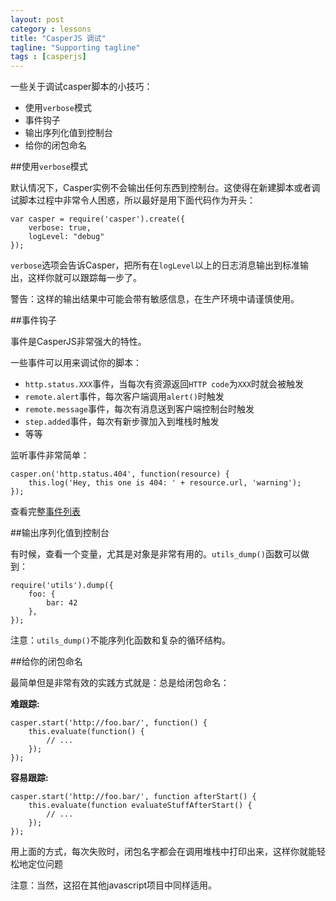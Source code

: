```yaml
---
layout: post
category : lessons
title: "CasperJS 调试"
tagline: "Supporting tagline"
tags : [casperjs]
---
```



一些关于调试casper脚本的小技巧：

- 使用`verbose`模式
- 事件钩子
- 输出序列化值到控制台
- 给你的闭包命名

##使用`verbose`模式

默认情况下，Casper实例不会输出任何东西到控制台。这使得在新建脚本或者调试脚本过程中非常令人困惑，所以最好是用下面代码作为开头：

    var casper = require('casper').create({
        verbose: true,
        logLevel: "debug"
    });


`verbose`选项会告诉Casper，把所有在`logLevel`以上的日志消息输出到标准输出，这样你就可以跟踪每一步了。

   
警告：这样的输出结果中可能会带有敏感信息，在生产环境中请谨慎使用。


##事件钩子

事件是CasperJS非常强大的特性。

一些事件可以用来调试你的脚本：

- `http.status.XXX`事件，当每次有资源返回`HTTP code`为`XXX`时就会被触发
- `remote.alert`事件，每次客户端调用`alert()`时触发
- `remote.message`事件，每次有消息送到客户端控制台时触发
- `step.added`事件，每次有新步骤加入到堆栈时触发
- 等等


监听事件非常简单：

    casper.on('http.status.404', function(resource) {
        this.log('Hey, this one is 404: ' + resource.url, 'warning');
    });


查看完整[事件列表](http://docs.casperjs.org/en/latest/events-filters.html#events-list)


##输出序列化值到控制台

有时候，查看一个变量，尤其是对象是非常有用的。`utils_dump()`函数可以做到：

    require('utils').dump({
        foo: {
            bar: 42
        },
    });

注意：`utils_dump()`不能序列化函数和复杂的循环结构。


##给你的闭包命名

最简单但是非常有效的实践方式就是：总是给闭包命名：

**难跟踪:**


    casper.start('http://foo.bar/', function() {
        this.evaluate(function() {
            // ...
        });
    });


**容易跟踪:**


    casper.start('http://foo.bar/', function afterStart() {
        this.evaluate(function evaluateStuffAfterStart() {
            // ...
        });
    });


用上面的方式，每次失败时，闭包名字都会在调用堆栈中打印出来，这样你就能轻松地定位问题

   
注意：当然，这招在其他javascript项目中同样适用。